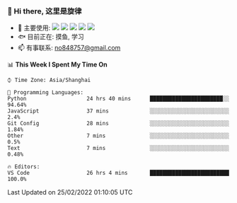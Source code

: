 ### 👋 Hi there, 这里是旋律
- 🔭 主要使用: 
![](https://img.shields.io/badge/-Python-3e74a2?style=flat-square&logo=Python&logoColor=fff)
![](https://img.shields.io/badge/-Java-007396?mstyle=flat-square&logo=Java&logoColor=fff)
![](https://img.shields.io/badge/-Node.js-339933?style=flat-square&logo=Node.js&logoColor=fff)
![](https://img.shields.io/badge/-PostgreSQL-4169e1?style=flat-square&logo=PostgreSQL&logoColor=fff)
![](https://img.shields.io/badge/-VSCode-007acc?style=flat-square&logo=Visual-Studio-Code&logoColor=fff)
- 🐟 目前正在: 摸鱼, 学习
- 📫 有事联系: no848757@gmail.com

<!--START_SECTION:waka-->
📊 **This Week I Spent My Time On** 

```text
⌚︎ Time Zone: Asia/Shanghai

💬 Programming Languages: 
Python                   24 hrs 40 mins      ███████████████████████░░   94.64% 
JavaScript               37 mins             ░░░░░░░░░░░░░░░░░░░░░░░░░   2.4% 
Git Config               28 mins             ░░░░░░░░░░░░░░░░░░░░░░░░░   1.84% 
Other                    7 mins              ░░░░░░░░░░░░░░░░░░░░░░░░░   0.5% 
Text                     7 mins              ░░░░░░░░░░░░░░░░░░░░░░░░░   0.48%

🔥 Editors: 
VS Code                  26 hrs 4 mins       █████████████████████████   100.0%

```


 Last Updated on 25/02/2022 01:10:05 UTC
<!--END_SECTION:waka-->

